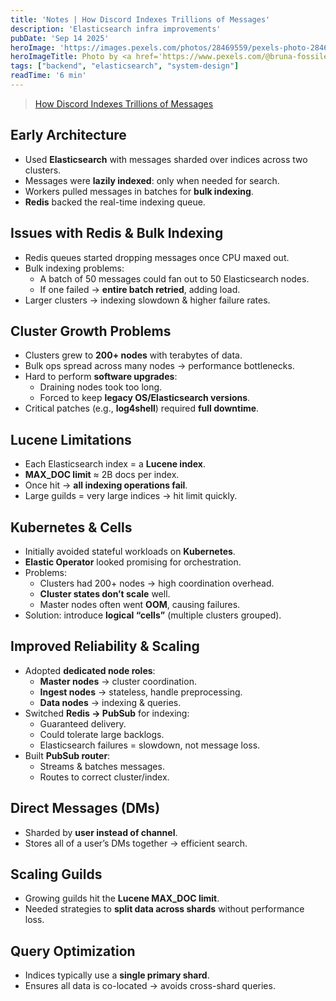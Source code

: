 ```yaml
---
title: 'Notes | How Discord Indexes Trillions of Messages'
description: 'Elasticsearch infra improvements'
pubDate: 'Sep 14 2025'
heroImage: 'https://images.pexels.com/photos/28469559/pexels-photo-28469559.jpeg'
heroImageTitle: Photo by <a href='https://www.pexels.com/@bruna-fossile-183845208/'>Bruna Fossile</a>
tags: ["backend", "elasticsearch", "system-design"]
readTime: '6 min'
---
```


>[How Discord Indexes Trillions of Messages](https://discord.com/blog/how-discord-indexes-trillions-of-messages)

## Early Architecture
- Used **Elasticsearch** with messages sharded over indices across two clusters.  
- Messages were **lazily indexed**: only when needed for search.  
- Workers pulled messages in batches for **bulk indexing**.  
- **Redis** backed the real-time indexing queue.  

## Issues with Redis & Bulk Indexing
- Redis queues started dropping messages once CPU maxed out.  
- Bulk indexing problems:
  - A batch of 50 messages could fan out to 50 Elasticsearch nodes.  
  - If one failed → **entire batch retried**, adding load.  
- Larger clusters → indexing slowdown & higher failure rates.  

## Cluster Growth Problems
- Clusters grew to **200+ nodes** with terabytes of data.  
- Bulk ops spread across many nodes → performance bottlenecks.  
- Hard to perform **software upgrades**:
  - Draining nodes took too long.  
  - Forced to keep **legacy OS/Elasticsearch versions**.  
- Critical patches (e.g., **log4shell**) required **full downtime**.  

## Lucene Limitations
- Each Elasticsearch index = a **Lucene index**.  
- **MAX_DOC limit** ≈ 2B docs per index.  
- Once hit → **all indexing operations fail**.  
- Large guilds = very large indices → hit limit quickly.  

## Kubernetes & Cells
- Initially avoided stateful workloads on **Kubernetes**.  
- **Elastic Operator** looked promising for orchestration.  
- Problems:
  - Clusters had 200+ nodes → high coordination overhead.  
  - **Cluster states don’t scale** well.  
  - Master nodes often went **OOM**, causing failures.  
- Solution: introduce **logical “cells”** (multiple clusters grouped).  

## Improved Reliability & Scaling
- Adopted **dedicated node roles**:
  - **Master nodes** → cluster coordination.  
  - **Ingest nodes** → stateless, handle preprocessing.  
  - **Data nodes** → indexing & queries.  
- Switched **Redis → PubSub** for indexing:
  - Guaranteed delivery.  
  - Could tolerate large backlogs.  
  - Elasticsearch failures = slowdown, not message loss.  
- Built **PubSub router**:
  - Streams & batches messages.  
  - Routes to correct cluster/index.  

## Direct Messages (DMs)
- Sharded by **user instead of channel**.  
- Stores all of a user’s DMs together → efficient search.  

## Scaling Guilds
- Growing guilds hit the **Lucene MAX_DOC limit**.  
- Needed strategies to **split data across shards** without performance loss.  

## Query Optimization
- Indices typically use a **single primary shard**.  
- Ensures all data is co-located → avoids cross-shard queries.  
